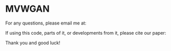 # MVWGAN
For any questions, please email me at:

If using this code, parts of it, or developments from it, please cite our paper:

Thank you and good luck!
